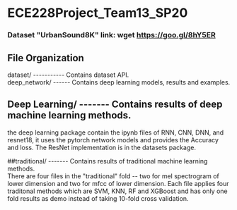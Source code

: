 # ECE228Project_Team13_SP20

### Dataset "UrbanSound8K" link: wget https://goo.gl/8hY5ER


## File Organization
dataset/ ----------- Contains dataset API.<br>
deep_network/ ------ Contains deep learning models, results and examples.<br>


## Deep Learning/ ------- Contains results of deep machine learning methods.<br>
the deep learning package contain the ipynb files of RNN, CNN, DNN, and resnet18, it uses the pytorch network models and provides the Accuracy and loss. The ResNet implementation is in the datasets package.

##traditional/ ------- Contains results of traditional machine learning methods.<br>
There are four files in the "traditional" fold -- two for mel spectrogram of lower dimension and two for mfcc of lower dimension. Each file applies four traditonal methods which are SVM, KNN, RF and XGBoost and has only one fold results as demo instead of taking 10-fold cross validation.


